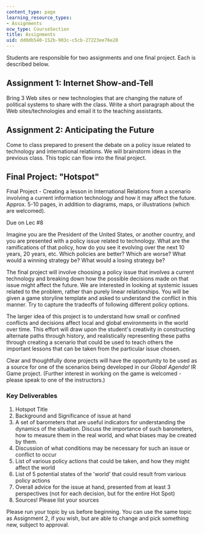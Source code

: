 ```yaml
---
content_type: page
learning_resource_types:
- Assignments
ocw_type: CourseSection
title: Assignments
uid: dd0db540-152b-903c-c5cb-27223ee76e28
---
```


Students are responsible for two assignments and one final project. Each is described below.

Assignment 1: Internet Show-and-Tell
------------------------------------

Bring 3 Web sites or new technologies that are changing the nature of political systems to share with the class. Write a short paragraph about the Web sites/technologies and email it to the teaching assistants.

Assignment 2: Anticipating the Future
-------------------------------------

Come to class prepared to present the debate on a policy issue related to technology and international relations. We will brainstorm ideas in the previous class. This topic can flow into the final project.

Final Project: "Hotspot"
------------------------

Final Project - Creating a lesson in International Relations from a scenario involving a current information technology and how it may affect the future. Approx. 5-10 pages, in addition to diagrams, maps, or illustrations (which are welcomed).

Due on Lec #8

Imagine you are the President of the United States, or another country, and you are presented with a policy issue related to technology. What are the ramifications of that policy, how do you see it evolving over the next 10 years, 20 years, etc. Which policies are better? Which are worse? What would a winning strategy be? What would a losing strategy be?

The final project will involve choosing a policy issue that involves a current technology and breaking down how the possible decisions made on that issue might affect the future. We are interested in looking at systemic issues related to the problem, rather than purely linear relationships. You will be given a game storyline template and asked to understand the conflict in this manner. Try to capture the tradeoffs of following different policy options.

The larger idea of this project is to understand how small or confined conflicts and decisions affect local and global environments in the world over time. This effort will draw upon the student's creativity in constructing alternate paths through history, and realistically representing these paths through creating a scenario that could be used to teach others the important lessons that can be taken from the particular issue chosen.

Clear and thoughtfully done projects will have the opportunity to be used as a source for one of the scenarios being developed in our _Global Agenda!_ IR Game project. (Further interest in working on the game is welcomed - please speak to one of the instructors.)

### Key Deliverables

1.  Hotspot Title
2.  Background and Significance of issue at hand
3.  A set of barometers that are useful indicators for understanding the dynamics of the situation. Discuss the importance of such barometers, how to measure them in the real world, and what biases may be created by them.
4.  Discussion of what conditions may be necessary for such an issue or conflict to occur
5.  List of various policy actions that could be taken, and how they might affect the world
6.  List of 5 potential states of the 'world' that could result from various policy actions
7.  Overall advice for the issue at hand, presented from at least 3 perspectives (not for each decision, but for the entire Hot Spot)
8.  Sources! Please list your sources

Please run your topic by us before beginning. You can use the same topic as Assignment 2, if you wish, but are able to change and pick something new, subject to approval.